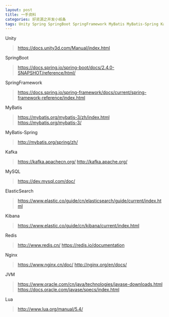 ```yaml
---
layout: post
title: 一手资料
categories: 好资源之开发小纸条
tags: Unity Spring SpringBoot SpringFramework MyBatis MyBatis-Spring Kafka MySQL ElasticSearch Kibana Redis Nginx JVM Lua 
---
```


Unity

>https://docs.unity3d.com/Manual/index.html
 
SpringBoot

>https://docs.spring.io/spring-boot/docs/2.4.0-SNAPSHOT/reference/html/

SpringFramework

>https://docs.spring.io/spring-framework/docs/current/spring-framework-reference/index.html

MyBatis

>https://mybatis.org/mybatis-3/zh/index.html
>https://mybatis.org/mybatis-3/

MyBatis-Spring

>http://mybatis.org/spring/zh/

Kafka

>https://kafka.apachecn.org/
>http://kafka.apache.org/

MySQL

>https://dev.mysql.com/doc/

ElasticSearch

>https://www.elastic.co/guide/cn/elasticsearch/guide/current/index.html

Kibana

>https://www.elastic.co/guide/cn/kibana/current/index.html
 
Redis

>http://www.redis.cn/
>https://redis.io/documentation

Nginx

>https://www.nginx.cn/doc/
>http://nginx.org/en/docs/
 
JVM

>https://www.oracle.com/cn/java/technologies/javase-downloads.html
>https://docs.oracle.com/javase/specs/index.html

Lua

>http://www.lua.org/manual/5.4/

